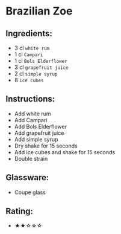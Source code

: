 # Brazilian Zoe

## Ingredients:
- 3 cl `white rum`
- 1 cl `Campari`
- 1 cl `Bols Elderflower`
- 3 cl `grapefruit juice`
- 2 cl `simple syrup`
- 8 `ice cubes`

## Instructions:
- Add white rum
- Add Campari
- Add Bols Elderflower
- Add grapefruit juice
- Add simple syrup
- Dry shake for 15 seconds
- Add ice cubes and shake for 15 seconds
- Double strain

## Glassware:
- Coupe glass

## Rating:
- ★★☆☆☆